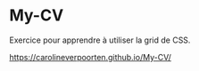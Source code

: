 # My-CV

Exercice pour apprendre à utiliser la grid de CSS.

https://carolineverpoorten.github.io/My-CV/
